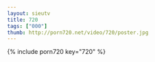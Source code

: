 ```yaml
--- 
layout: sieutv
title: 720
tags: ["000"]
thumb: http://porn720.net/video/720/poster.jpg
---
```

{% include porn720 key="720" %} 
